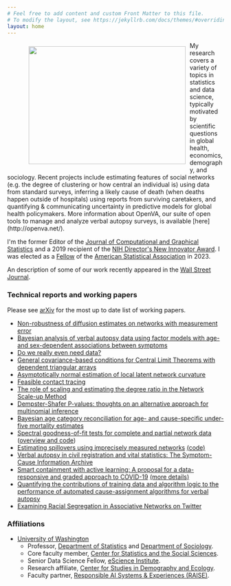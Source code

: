 ```yaml
---
# Feel free to add content and custom Front Matter to this file.
# To modify the layout, see https://jekyllrb.com/docs/themes/#overriding-theme-defaults
layout: home
---
```

<figure>
  <img src="assets/tylerpic.jpg" style="padding: 10px; float: left; width:364.8px;height:273.6px;"/>
 </figure>
 My research covers a variety of topics in statistics and data science, typically motivated by scientific questions in global health, economics, demography, and sociology. Recent projects include estimating features of social networks (e.g. the degree of clustering or how central an individual is) using data from standard surveys, inferring a likely cause of death (when deaths happen outside of
hospitals) using reports from surviving caretakers, and quantifying & communicating uncertainty
in predictive models for global health policymakers. More information about OpenVA, our suite of open tools to manage and analyze verbal autopsy surveys, is available [here](http://openva.net/).
<br>

I'm the former Editor of the [Journal of Computational and Graphical Statistics](https://www.tandfonline.com/action/journalInformation?show=editorialBoard&journalCode=ucgs20) and a 2019 recipient of the [NIH Director's New Innovator Award](https://commonfund.nih.gov/newinnovator).  I was elected as a [Fellow](https://stat.uw.edu/news-resources/articles/adrian-dobra-and-tyler-mccormick-elected-2023-asa-fellows) of the [American Statistical Association](https://www.amstat.org/your-career/awards/asa-fellows) in 2023.
<br>

An description of some of our work recently appeared in the [Wall Street Journal](https://www.wsj.com/us-news/you-probably-know-611-people-heres-how-we-know-88dd27d9?mod=wsjhp_columnists_pos2).
<br>


<!--
Quick [link](https://thmccormick.github.io/class/567_au20) to the homepage for Stat/CSSS 567, Social network analysis, offered Autumn 2020.
Go here for more info about a few current projects.

I currently have multiple openings for postdoctoral collaborators.  For more information and to apply directly please see [here](https://apply.interfolio.com/100917).  -->


### Technical reports and working papers
Please see [arXiv](https://arxiv.org/find/stat/1/au:+McCormick_T/0/1/0/all/0/1) for the most up to date list of working papers.

+ [Non-robustness of diffusion estimates on networks with measurement error](https://arxiv.org/abs/2403.05704)
+ [Bayesian analysis of verbal autopsy data using factor models with age- and sex-dependent associations between symptoms](https://arxiv.org/abs/2403.12288)
+ [Do we really even need data?](https://arxiv.org/abs/2401.08702)
+ [General covariance-based conditions for Central Limit Theorems with dependent triangular arrays](https://arxiv.org/abs/2308.12506)
+ [Asymptotically normal estimation of local latent network curvature](https://arxiv.org/abs/2211.11673)
+ [Feasible contact tracing](https://arxiv.org/abs/2312.05718)
+ [The role of scaling and estimating the degree ratio in the Network Scale-up Method](https://arxiv.org/abs/2305.04381)
+ [Dempster-Shafer P-values: thoughts on an alternative approach for multinomial inference](https://arxiv.org/abs/2402.17070)
+ [Bayesian age category reconciliation for age- and cause-specific under-five mortality estimates](https://arxiv.org/abs/2302.11058)
+ [Spectral goodness-of-fit tests for complete and partial network data](http://arxiv.org/abs/2106.09702) ([overview and code](https://slubold.github.io/GOF_Summary.html))
+ 	[Estimating spillovers using imprecisely measured networks](https://arxiv.org/abs/1904.00136) [(code)](https://github.com/thmccormick/spillovers-mismeasured-graphs)
+	[Verbal autopsy in civil registration and vital statistics: The Symptom-Cause Information Archive](https://arxiv.org/abs/1910.00405)
+ [Smart containment with active learning: A proposal for a data-responsive and graded approach to COVID-19](https://www.hks.harvard.edu/centers/cid/publications/smart-containment-with-active-learning) [(more details)](https://www.cerp.org.pk/pages/covid-19-smart-containment-policy-response)
+ [Quantifying the contributions of training data and algorithm logic to the performance of automated cause-assignment algorithms for verbal autopsy](https://arxiv.org/abs/1803.07141)
+ [Examining Racial Segregation in Associative Networks on Twitter](https://arxiv.org/abs/1705.04401)


### Affiliations
+ [University of Washington](http://www.uw.edu)
  + Professor, [Department of Statistics](http://www.stat.washington.edu/) and [Department of Sociology](https://soc.washington.edu/).
  + Core faculty member, [Center for Statistics and the Social Sciences](http://csss.washington.edu/). 
  + Senior Data Science Fellow, [eScience Institute](http://escience.washington.edu/).
  + Research affiliate, [Center for Studies in Demography and Ecology](https://csde.washington.edu/).
  + Faculty partner, [Responsible AI Systems & Experiences (RAISE)](https://www.raise.ischool.uw.edu/).